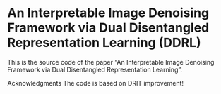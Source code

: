 # An Interpretable Image Denoising Framework via Dual Disentangled Representation Learning (DDRL)
This is the source code of the paper “An Interpretable Image Denoising Framework via Dual Disentangled Representation Learning”.

Acknowledgments
The code is based on DRIT improvement!
